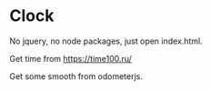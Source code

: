 # Clock

No jquery, no node packages, just open index.html.

Get time from https://time100.ru/

Get some smooth from odometerjs.